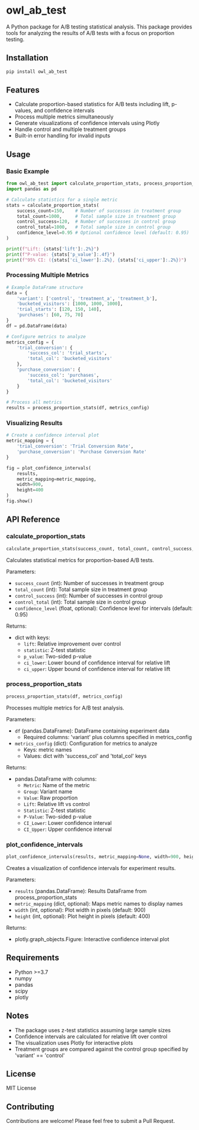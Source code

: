 # owl_ab_test

A Python package for A/B testing statistical analysis. This package provides tools for analyzing the results of A/B tests with a focus on proportion testing.

## Installation

```bash
pip install owl_ab_test
```

## Features

- Calculate proportion-based statistics for A/B tests including lift, p-values, and confidence intervals
- Process multiple metrics simultaneously
- Generate visualizations of confidence intervals using Plotly
- Handle control and multiple treatment groups
- Built-in error handling for invalid inputs

## Usage

### Basic Example

```python
from owl_ab_test import calculate_proportion_stats, process_proportion_stats, plot_confidence_intervals
import pandas as pd

# Calculate statistics for a single metric
stats = calculate_proportion_stats(
    success_count=150,    # Number of successes in treatment group
    total_count=1000,     # Total sample size in treatment group
    control_success=120,  # Number of successes in control group
    control_total=1000,   # Total sample size in control group
    confidence_level=0.95 # Optional confidence level (default: 0.95)
)

print(f"Lift: {stats['lift']:.2%}")
print(f"P-value: {stats['p_value']:.4f}")
print(f"95% CI: ({stats['ci_lower']:.2%}, {stats['ci_upper']:.2%})")
```

### Processing Multiple Metrics

```python
# Example DataFrame structure
data = {
    'variant': ['control', 'treatment_a', 'treatment_b'],
    'bucketed_visitors': [1000, 1000, 1000],
    'trial_starts': [120, 150, 140],
    'purchases': [60, 75, 70]
}
df = pd.DataFrame(data)

# Configure metrics to analyze
metrics_config = {
    'trial_conversion': {
        'success_col': 'trial_starts',
        'total_col': 'bucketed_visitors'
    },
    'purchase_conversion': {
        'success_col': 'purchases',
        'total_col': 'bucketed_visitors'
    }
}

# Process all metrics
results = process_proportion_stats(df, metrics_config)
```

### Visualizing Results

```python
# Create a confidence interval plot
metric_mapping = {
    'trial_conversion': 'Trial Conversion Rate',
    'purchase_conversion': 'Purchase Conversion Rate'
}

fig = plot_confidence_intervals(
    results,
    metric_mapping=metric_mapping,
    width=900,
    height=400
)
fig.show()
```

## API Reference

### calculate_proportion_stats

```python
calculate_proportion_stats(success_count, total_count, control_success, control_total, confidence_level=0.95)
```

Calculates statistical metrics for proportion-based A/B tests.

Parameters:
- `success_count` (int): Number of successes in treatment group
- `total_count` (int): Total sample size in treatment group
- `control_success` (int): Number of successes in control group
- `control_total` (int): Total sample size in control group
- `confidence_level` (float, optional): Confidence level for intervals (default: 0.95)

Returns:
- dict with keys:
  - `lift`: Relative improvement over control
  - `statistic`: Z-test statistic
  - `p_value`: Two-sided p-value
  - `ci_lower`: Lower bound of confidence interval for relative lift
  - `ci_upper`: Upper bound of confidence interval for relative lift

### process_proportion_stats

```python
process_proportion_stats(df, metrics_config)
```

Processes multiple metrics for A/B test analysis.

Parameters:
- `df` (pandas.DataFrame): DataFrame containing experiment data
  - Required columns: 'variant' plus columns specified in metrics_config
- `metrics_config` (dict): Configuration for metrics to analyze
  - Keys: metric names
  - Values: dict with 'success_col' and 'total_col' keys

Returns:
- pandas.DataFrame with columns:
  - `Metric`: Name of the metric
  - `Group`: Variant name
  - `Value`: Raw proportion
  - `Lift`: Relative lift vs control
  - `Statistic`: Z-test statistic
  - `P-Value`: Two-sided p-value
  - `CI_Lower`: Lower confidence interval
  - `CI_Upper`: Upper confidence interval

### plot_confidence_intervals

```python
plot_confidence_intervals(results, metric_mapping=None, width=900, height=400)
```

Creates a visualization of confidence intervals for experiment results.

Parameters:
- `results` (pandas.DataFrame): Results DataFrame from process_proportion_stats
- `metric_mapping` (dict, optional): Maps metric names to display names
- `width` (int, optional): Plot width in pixels (default: 900)
- `height` (int, optional): Plot height in pixels (default: 400)

Returns:
- plotly.graph_objects.Figure: Interactive confidence interval plot

## Requirements

- Python >=3.7
- numpy
- pandas
- scipy
- plotly

## Notes

- The package uses z-test statistics assuming large sample sizes
- Confidence intervals are calculated for relative lift over control
- The visualization uses Plotly for interactive plots
- Treatment groups are compared against the control group specified by 'variant' == 'control'

## License

MIT License

## Contributing

Contributions are welcome! Please feel free to submit a Pull Request.